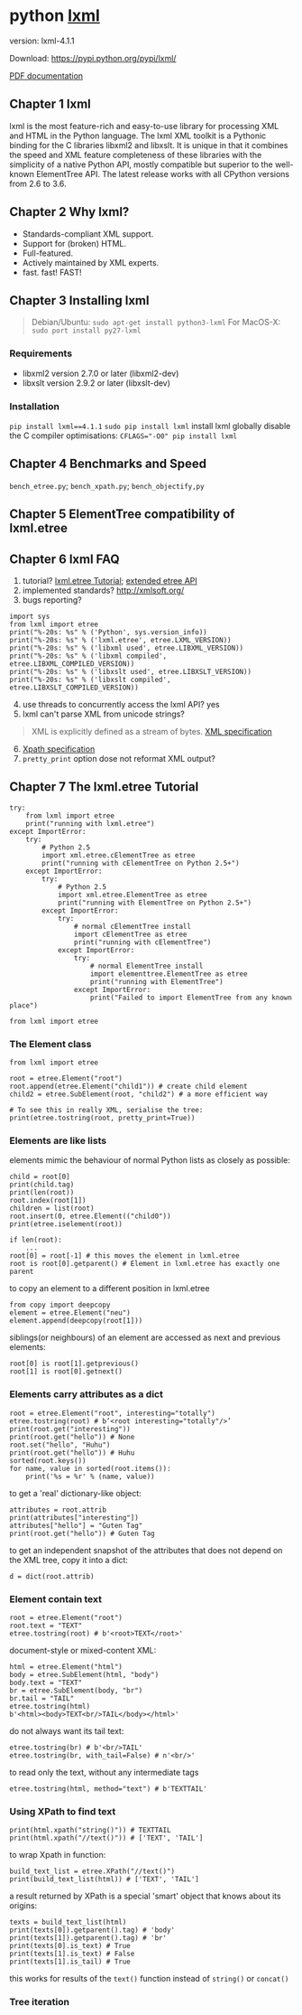 # python [lxml](http://lxml.de/index.html)
version: lxml-4.1.1

Download: https://pypi.python.org/pypi/lxml/

[PDF documentation](http://lxml.de/4.1/lxmldoc-4.1.1.pdf)

## Chapter 1 lxml
lxml is the most feature-rich and easy-to-use library for processing XML and HTML in the Python language.
The lxml XML toolkit is a Pythonic binding for the C libraries libxml2 and libxslt. It is unique in that it combines the speed and XML feature completeness of these libraries with the simplicity of a native Python API, mostly compatible but superior to the well-known ElementTree API. The latest release works with all CPython versions from 2.6 to 3.6.

## Chapter 2 Why lxml?
- Standards-compliant XML support.
- Support for (broken) HTML.
- Full-featured.
- Actively maintained by XML experts.
- fast. fast! FAST!

## Chapter 3 Installing lxml
> Debian/Ubuntu:
`sudo apt-get install python3-lxml`
For MacOS-X:
`sudo port install py27-lxml`

### Requirements
- libxml2 version 2.7.0 or later (libxml2-dev)
- libxslt version 2.9.2 or later (libxslt-dev)

### Installation
`pip install lxml==4.1.1`
`sudo pip install lxml` install lxml globally
disable the C compiler optimisations: `CFLAGS="-O0" pip install lxml`

## Chapter 4 Benchmarks and Speed
`bench_etree.py`; `bench_xpath.py`; `bench_objectify,py`

## Chapter 5 ElementTree compatibility of lxml.etree

## Chapter 6 lxml FAQ
1. tutorial? [lxml.etree Tutorial](http://lxml.de/tutorial.html); [extended etree API](http://lxml.de/api.html)
2. implemented standards? http://xmlsoft.org/
3. bugs reporting?
```
import sys
from lxml import etree
print("%-20s: %s" % ('Python', sys.version_info))
print("%-20s: %s" % ('lxml.etree', etree.LXML_VERSION))
print("%-20s: %s" % ('libxml used', etree.LIBXML_VERSION))
print("%-20s: %s" % ('libxml compiled', etree.LIBXML_COMPILED_VERSION))
print("%-20s: %s" % ('libxslt used', etree.LIBXSLT_VERSION))
print("%-20s: %s" % ('libxslt compiled', etree.LIBXSLT_COMPILED_VERSION))
```
4. use threads to concurrently access the lxml API? yes
5. lxml can't parse XML from unicode strings?
> XML is explicitly defined as a stream of bytes. [XML specification](http://www.w3.org/TR/REC-xml/)
6. [Xpath specification](http://www.w3.org/TR/xpath)
7. `pretty_print` option dose not reformat XML output?

## Chapter 7 The lxml.etree Tutorial
```
try:
	from lxml import etree
	print("running with lxml.etree")
except ImportError:
	try:
		# Python 2.5
		import xml.etree.cElementTree as etree
		print("running with cElementTree on Python 2.5+")
	except ImportError:
		try:
			# Python 2.5
			import xml.etree.ElementTree as etree
			print("running with ElementTree on Python 2.5+")
		except ImportError:
			try:
				# normal cElementTree install
				import cElementTree as etree
				print("running with cElementTree")
			except ImportError:
				try:
					# normal ElementTree install
					import elementtree.ElementTree as etree
					print("running with ElementTree")
				except ImportError:
					print("Failed to import ElementTree from any known place")
```
`from lxml import etree`

### The Element class
```
from lxml import etree

root = etree.Element("root")
root.append(etree.Element("child1")) # create child element
child2 = etree.SubElement(root, "child2") # a more efficient way

# To see this in really XML, serialise the tree:
print(etree.tostring(root, pretty_print=True))
```

### Elements are like lists
elements mimic the behaviour of normal Python lists as closely as possible:
```
child = root[0]
print(child.tag)
print(len(root))
root.index(root[1])
children = list(root)
root.insert(0, etree.Element(("child0"))
print(etree.iselement(root))

if len(root):
	...
root[0] = root[-1] # this moves the element in lxml.etree
root is root[0].getparent() # Element in lxml.etree has exactly one parent
```
to copy an element to a different position in lxml.etree
```
from copy import deepcopy
element = etree.Element("neu")
element.append(deepcopy(root[1]))
```
siblings(or neighbours) of an element are accessed as next and previous elements:
```
root[0] is root[1].getprevious()
root[1] is root[0].getnext()
```

### Elements carry attributes as a dict
```
root = etree.Element("root", interesting="totally")
etree.tostring(root) # b’<root interesting="totally"/>’
print(root.get("interesting"))
print(root.get("hello")) # None
root.set("hello", "Huhu")
print(root.get("hello")) # Huhu
sorted(root.keys())
for name, value in sorted(root.items()):
	print('%s = %r' % (name, value))
```
to get a 'real' dictionary-like object:
```
attributes = root.attrib
print(attributes["interesting"])
attributes["hello"] = "Guten Tag"
print(root.get("hello")) # Guten Tag
```
to get an independent snapshot of the attributes that does not depend on the XML tree, copy it into a dict:
```
d = dict(root.attrib)
```

### Element contain text
```
root = etree.Element("root")
root.text = "TEXT"
etree.tostring(root) # b'<root>TEXT</root>'
```
document-style or mixed-content XML:
```
html = etree.Element("html")
body = etree.SubElement(html, "body")
body.text = "TEXT"
br = etree.SubElement(body, "br")
br.tail = "TAIL"
etree.tostring(html)
b'<html><body>TEXT<br/>TAIL</body></html>'
```
do not always want its tail text:
```
etree.tostring(br) # b'<br/>TAIL'
etree.tostring(br, with_tail=False) # n'<br/>'
```
to read only the text, without any intermediate tags
```
etree.tostring(html, method="text") # b'TEXTTAIL'
```

### Using XPath to find text
```
print(html.xpath("string()")) # TEXTTAIL
print(html.xpath("//text()")) # ['TEXT', 'TAIL']
```
to wrap Xpath in function:
```
build_text_list = etree.XPath("//text()")
print(build_text_list(html)) # ['TEXT', 'TAIL']
```
a result returned by XPath is a special 'smart' object that knows about its origins:
```
texts = build_text_list(html)
print(texts[0]).getparent().tag) # 'body'
print(texts[1]).getparent().tag) # 'br'
print(texts[0].is_text) # True
print(texts[1].is_text) # False
print(texts[1].is_tail) # True
```
this works for results of the `text()` function instead of `string()` or `concat()`

### Tree iteration